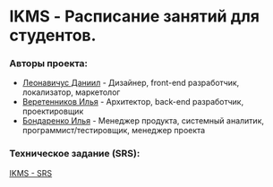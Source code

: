 # IKMS - Расписание занятий для студентов.

### Авторы проекта:

- [Леонавичус Даниил](https://github.com/Leonavichus) - Дизайнер, front-end разработчик, локализатор, маркетолог
- [Веретенников Илья](https://github.com/tlgWTF) - Архитектор, back-end разработчик, проектировщик
- [Бондаренко Илья](https://github.com/MolunSIB) - Менеджер продукта, cистемный аналитик, программист/тестировщик, менеджер проекта

### Техническое задание (SRS):
[IKMS - SRS](https://docs.google.com/document/d/10sqhghdV3PXTvH0ubZMiPuQtnyDth4-Inlv4X9XUygI/edit?usp=sharing) 

